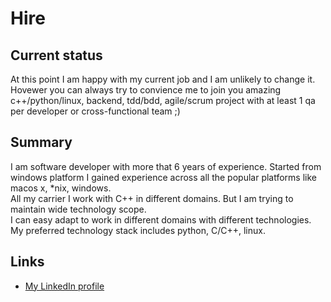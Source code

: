 # Hire #
## Current status ##
At this point I am happy with my current job and I am unlikely to change it.  
Hovewer you can always try to convience me to join you amazing c++/python/linux, backend, tdd/bdd, agile/scrum project
with at least 1 qa per developer or cross-functional team ;)  

## Summary ##
I am software developer with more that 6 years of experience.
Started from windows platform I gained experience across all the popular platforms like macos x, *nix, windows.  
All my carrier I work with C++ in different domains. But I am trying to maintain wide technology scope.  
I can easy adapt to work in different domains with different technologies.  
My preferred technology stack includes python, C/C++, linux.  

## Links ##
* [My LinkedIn profile](http://ua.linkedin.com/in/ynetesov)
